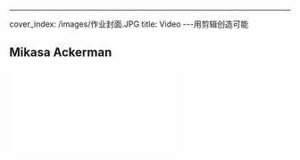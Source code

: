---
cover_index: /images/作业封面.JPG
title: Video
---用剪辑创造可能

## Mikasa Ackerman

<iframe src="//player.bilibili.com/player.html?aid=87737067&bvid=BV137411b72w&cid=149901908&page=1" scrolling="no" border="0" frameborder="no" framespacing="0" allowfullscreen="true"> </iframe>



